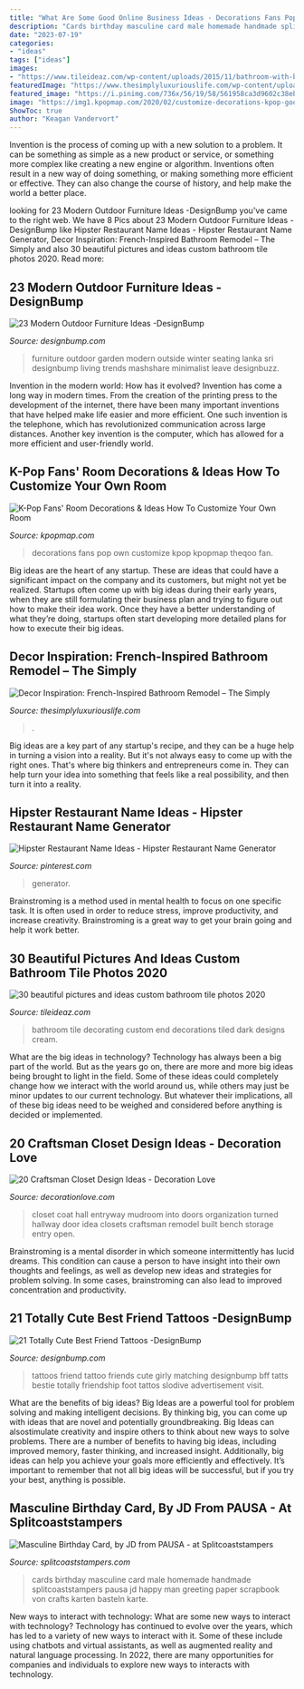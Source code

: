 ```yaml
---
title: "What Are Some Good Online Business Ideas - Decorations Fans Pop Own Customize Kpop Kpopmap Theqoo Fan"
description: "Cards birthday masculine card male homemade handmade splitcoaststampers pausa jd happy man greeting paper scrapbook von crafts karten basteln karte"
date: "2023-07-19"
categories:
- "ideas"
tags: ["ideas"]
images:
- "https://www.tileideaz.com/wp-content/uploads/2015/11/bathroom-with-blue-tiled-idea-and-chic-high-end-furniture-choice-for-gorgeous-look.jpg"
featuredImage: "https://www.thesimplyluxuriouslife.com/wp-content/uploads/2015/07/dreamywhite.jpg"
featured_image: "https://i.pinimg.com/736x/56/19/58/561958ca3d9602c38ebeb9fa1143e170.jpg"
image: "https://img1.kpopmap.com/2020/02/customize-decorations-kpop-goods-room-fan-3.png"
ShowToc: true
author: "Keagan Vandervort"
---
```



Invention is the process of coming up with a new solution to a problem. It can be something as simple as a new product or service, or something more complex like creating a new engine or algorithm. Inventions often result in a new way of doing something, or making something more efficient or effective. They can also change the course of history, and help make the world a better place.

	

		
looking for 23 Modern Outdoor Furniture Ideas -DesignBump you've came to the right web. We have 8 Pics about 23 Modern Outdoor Furniture Ideas -DesignBump like Hipster Restaurant Name Ideas - Hipster Restaurant Name Generator, Decor Inspiration: French-Inspired Bathroom Remodel – The Simply and also 30 beautiful pictures and ideas custom bathroom tile photos 2020. Read more:
		
    
## 23 Modern Outdoor Furniture Ideas -DesignBump

<img loading=lazy src="https://cdn.designbump.com/wp-content/uploads/2015/08/Sivicus_outdoor-558-Edit.jpeg" onerror="this.onerror=null;this.src='https://tse1.mm.bing.net/th?id=OIP.zJZOBtH4dL5k8sm6vfJzDAHaE8&amp;pid=15.1';" alt="23 Modern Outdoor Furniture Ideas -DesignBump">

_Source: designbump.com_

>furniture outdoor garden modern outside winter seating lanka sri designbump living trends mashshare minimalist leave designbuzz. 

	

Invention in the modern world: How has it evolved?
Invention has come a long way in modern times. From the creation of the printing press to the development of the internet, there have been many important inventions that have helped make life easier and more efficient. One such invention is the telephone, which has revolutionized communication across large distances. Another key invention is the computer, which has allowed for a more efficient and user-friendly world.

    
## K-Pop Fans&#039; Room Decorations &amp; Ideas How To Customize Your Own Room

<img loading=lazy src="https://img1.kpopmap.com/2020/02/customize-decorations-kpop-goods-room-fan-3.png" onerror="this.onerror=null;this.src='https://tse3.mm.bing.net/th?id=OIP.IdNIIxWiUKcusKSo-LGxHgHaFz&amp;pid=15.1';" alt="K-Pop Fans&#039; Room Decorations &amp; Ideas How To Customize Your Own Room">

_Source: kpopmap.com_

>decorations fans pop own customize kpop kpopmap theqoo fan. 

	

Big ideas are the heart of any startup. These are ideas that could have a significant impact on the company and its customers, but might not yet be realized. Startups often come up with big ideas during their early years, when they are still formulating their business plan and trying to figure out how to make their idea work. Once they have a better understanding of what they’re doing, startups often start developing more detailed plans for how to execute their big ideas.

    
## Decor Inspiration: French-Inspired Bathroom Remodel – The Simply

<img loading=lazy src="https://www.thesimplyluxuriouslife.com/wp-content/uploads/2015/07/dreamywhite.jpg" onerror="this.onerror=null;this.src='https://tse2.mm.bing.net/th?id=OIP.iXhpoFeIip5MbKynk0hHoAHaLH&amp;pid=15.1';" alt="Decor Inspiration: French-Inspired Bathroom Remodel – The Simply">

_Source: thesimplyluxuriouslife.com_

>. 

	

Big ideas are a key part of any startup's recipe, and they can be a huge help in turning a vision into a reality. But it's not always easy to come up with the right ones. That's where big thinkers and entrepreneurs come in. They can help turn your idea into something that feels like a real possibility, and then turn it into a reality.

    
## Hipster Restaurant Name Ideas - Hipster Restaurant Name Generator

<img loading=lazy src="https://i.pinimg.com/736x/56/19/58/561958ca3d9602c38ebeb9fa1143e170.jpg" onerror="this.onerror=null;this.src='https://tse3.mm.bing.net/th?id=OIP.kQt96wPBvrIS018JhJ_xugHaLG&amp;pid=15.1';" alt="Hipster Restaurant Name Ideas - Hipster Restaurant Name Generator">

_Source: pinterest.com_

>generator. 

	

Brainstroming is a method used in mental health to focus on one specific task. It is often used in order to reduce stress, improve productivity, and increase creativity. Brainstroming is a great way to get your brain going and help it work better.

    
## 30 Beautiful Pictures And Ideas Custom Bathroom Tile Photos 2020

<img loading=lazy src="https://www.tileideaz.com/wp-content/uploads/2015/11/bathroom-with-blue-tiled-idea-and-chic-high-end-furniture-choice-for-gorgeous-look.jpg" onerror="this.onerror=null;this.src='https://tse2.mm.bing.net/th?id=OIP.gaaJf9rD2Wqj-Ur1JcnN4wHaKG&amp;pid=15.1';" alt="30 beautiful pictures and ideas custom bathroom tile photos 2020">

_Source: tileideaz.com_

>bathroom tile decorating custom end decorations tiled dark designs cream. 

	

What are the big ideas in technology?
Technology has always been a big part of the world. But as the years go on, there are more and more big ideas being brought to light in the field. Some of these ideas could completely change how we interact with the world around us, while others may just be minor updates to our current technology. But whatever their implications, all of these big ideas need to be weighed and considered before anything is decided or implemented.

    
## 20 Craftsman Closet Design Ideas - Decoration Love

<img loading=lazy src="http://www.decorationlove.com/wp-content/uploads/2016/04/Entrance-Craftsman-Closet-Design.jpg" onerror="this.onerror=null;this.src='https://tse3.mm.bing.net/th?id=OIP.DHg9cpXfHPBwl4GqqDKKiQHaLD&amp;pid=15.1';" alt="20 Craftsman Closet Design Ideas - Decoration Love">

_Source: decorationlove.com_

>closet coat hall entryway mudroom into doors organization turned hallway door idea closets craftsman remodel built bench storage entry open. 

	

Brainstroming is a mental disorder in which someone intermittently has lucid dreams. This condition can cause a person to have insight into their own thoughts and feelings, as well as develop new ideas and strategies for problem solving. In some cases, brainstroming can also lead to improved concentration and productivity.

    
## 21 Totally Cute Best Friend Tattoos -DesignBump

<img loading=lazy src="https://designbump.com/wp-content/uploads/2015/11/best-friends-tattoo.jpg" onerror="this.onerror=null;this.src='https://tse4.mm.bing.net/th?id=OIP.Xh9hqt6KbHRu_g-VlZqB3QHaFj&amp;pid=15.1';" alt="21 Totally Cute Best Friend Tattoos -DesignBump">

_Source: designbump.com_

>tattoos friend tattoo friends cute girly matching designbump bff tatts bestie totally friendship foot tattos slodive advertisement visit. 

	

What are the benefits of big ideas?
Big Ideas are a powerful tool for problem solving and making intelligent decisions. By thinking big, you can come up with ideas that are novel and potentially groundbreaking. Big Ideas can alsostimulate creativity and inspire others to think about new ways to solve problems.
There are a number of benefits to having big ideas, including improved memory, faster thinking, and increased insight. Additionally, big ideas can help you achieve your goals more efficiently and effectively. It’s important to remember that not all big ideas will be successful, but if you try your best, anything is possible.

    
## Masculine Birthday Card, By JD From PAUSA - At Splitcoaststampers

<img loading=lazy src="http://images.splitcoaststampers.com/data/gallery/500/2016/04/09/Masculine_card_by_JD_from_PAUSA.jpg" onerror="this.onerror=null;this.src='https://tse4.mm.bing.net/th?id=OIP.xspXq31Vl3CBnziSIIhQwAHaK8&amp;pid=15.1';" alt="Masculine Birthday Card, by JD from PAUSA - at Splitcoaststampers">

_Source: splitcoaststampers.com_

>cards birthday masculine card male homemade handmade splitcoaststampers pausa jd happy man greeting paper scrapbook von crafts karten basteln karte. 

	

New ways to interact with technology: What are some new ways to interact with technology?
Technology has continued to evolve over the years, which has led to a variety of new ways to interact with it. Some of these include using chatbots and virtual assistants, as well as augmented reality and natural language processing. In 2022, there are many opportunities for companies and individuals to explore new ways to interacts with technology.

